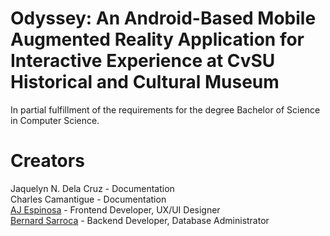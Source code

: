 <h1>Odyssey: An Android-Based Mobile Augmented Reality Application for Interactive Experience at CvSU Historical and Cultural Museum</h1>

In partial fulfillment of the requirements for the degree Bachelor of Science in Computer Science.

<h1>Creators</h1>
Jaquelyn N. Dela Cruz - Documentation <br>
Charles Camantigue - Documentation <br>
<a href="https://github.com/eyrooonnn" target="_blank">AJ Espinosa</a> - Frontend Developer, UX/UI Designer <br>
<a href="https://github.com/iamnards" target="_blank">Bernard Sarroca</a> - Backend Developer, Database Administrator <br>

